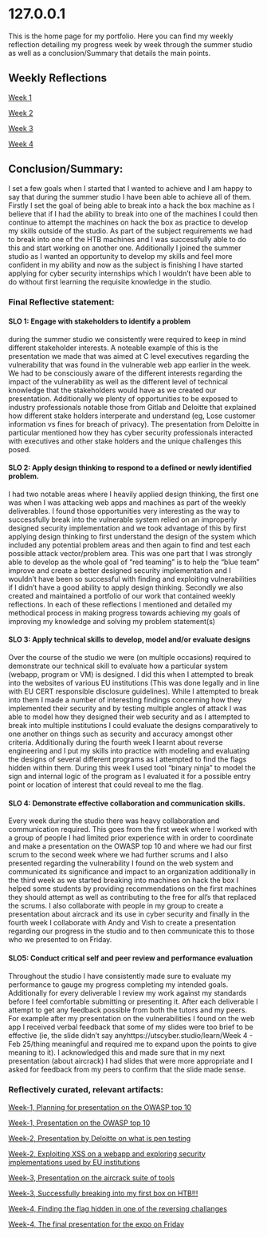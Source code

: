 # 127.0.0.1

This is the home page for my portfolio. Here you can find my weekly reflection detailing my progress week by week through the summer studio as well as a conclusion/Summary that details the main points.

## Weekly Reflections

[Week 1](./Week-1.md)

[Week 2](./Week-2.md)

[Week 3](./Week-3.md)

[Week 4](./week-4.md)

## Conclusion/Summary:
I set a few goals when I started that I wanted to achieve and I am happy to say that during the summer studio I have been able to achieve all of them. Firstly I set the goal of being able to break into a hack the box machine as I believe that if I had the ability to break into one of the machines I could then continue to attempt the machines on hack the box as practice to develop my skills outside of the studio. As part of the subject requirements we had to break into one of the HTB machines and I was successfully able to do this and start working on another one. Additionally I joined the summer studio as I wanted an opportunity to develop my skills and feel more confident in my ability and now as the subject is finishing I have started applying for cyber security internships which I wouldn’t have been able to do without first learning the requisite knowledge in the studio. 

### Final Reflective statement:

#### SLO 1: Engage with stakeholders to identify a problem
during the summer studio we consistently were required to keep in mind different stakeholder interests. A noteable example of this is the presentation we made that was aimed at C level executives regarding the vulnerability that was found in the vulnerable web app earlier in the week. We had to be consciously aware of the different interests regarding the impact of the vulnerability as well as the different level of technical knowledge that the stakeholders would have as we created our presentation. Additionally we plenty of opportunities to be exposed to industry professionals notable those from Gitlab and Deloitte that explained how different stake holders interperate and understand (eg, Lose customer information vs fines for breach of privacy). The presentation from Deloitte in particular mentioned how they has cyber security professionals interacted with executives and other stake holders and the unique challenges this posed. 

#### SLO 2: Apply design thinking to respond to a defined or newly identified problem.
I had two notable areas where I heavily applied design thinking, the first one was when I was attacking web apps and machines as part of the weekly deliverables. I found those opportunities very interesting as the way to successfully break into the vulnerable system relied on an improperly designed security implementation and we took advantage of this by first applying design thinking to first understand the design of the system which included any potential problem areas and then again to find and test each possible attack vector/problem area. This was one part that I was strongly able to develop as the whole goal of “red teaming” is to help the “blue team” improve and create a better designed security implementation and I wouldn’t have been so successful with finding and exploiting vulnerabilities if I didn’t have a good ability to apply design thinking. Secondly we also created and maintained a portfolio of our work that contained weekly reflections. In each of these reflections I mentioned and detailed my methodical process in making progress towards achieving my goals of improving my knowledge and solving my problem statement(s)

#### SLO 3: Apply technical skills to develop, model and/or evaluate designs 
Over the course of the studio we were (on multiple occasions) required to demonstrate our technical skill to evaluate how a particular system (webapp, program or VM) is designed. I did this when I attempted to break into the websites of various EU institutions (This was done legally and in line with EU CERT responsible disclosure guidelines). While I attempted to break into them I made a number of interesting findings concerning how they implemented their security and by testing multiple angles of attack I was able to model how they designed their web security and as I attempted to break into multiple institutions I could evaluate the designs comparatively to one another on things such as security and accuracy amongst other criteria. Additionally during the fourth week I learnt about reverse engineering and I put my skills into practice with modeling and evaluating the designs of several different programs as I attempted to find the flags hidden within them. During this week I used tool  “binary ninja” to model the sign and internal logic of the program as I evaluated it for a possible entry point or location of interest that could reveal to me the flag.

#### SLO 4: Demonstrate effective collaboration and communication skills.
Every week during the studio there was heavy collaboration and communication required. This goes from the first week where I worked with a group of people I had limited prior experience with in order to coordinate and make a presentation on the OWASP top 10 and where we had our first scrum to the second week where we had further scrums and I also presented regarding the vulnerability I found on the web system and communicated its significance and impact to an organization additionally in the third week as we started breaking into machines on hack the box I helped some students by providing recommendations on the first machines they should attempt as well as contributing to the free for all’s that replaced the scrums. I also collaborate with people in my group to create a presentation about aircrack and its use in cyber security and finally in the fourth week I collaborate with Andy and Vish to create a presentation regarding our progress in the studio and to then communicate this to those who we presented to on Friday. 

#### SLO5: Conduct critical self and peer review and performance evaluation
Throughout the studio I have consistently made sure to evaluate my performance to gauge my progress completing my intended goals. Additionally for every deliverable I review my work against my standards before I feel comfortable submitting or presenting it. After each deliverable I attempt to get any feedback possible from both the tutors and my peers. For example after my presentation on the vulnerabilities I found on the web app I received verbal feedback that some of my slides were too brief to be effective (ie, the slide didn’t say anyhttps://utscyber.studio/learn/Week 4 - Feb 25/thing meaningful and required me to expand upon the points to give meaning to it). I acknowledged this and made sure that in my next presentation (about aircrack) I had slides that were more appropriate and I asked for feedback from my peers to confirm that the slide made sense. 

### Reflectively curated, relevant artifacts:

[Week-1, Planning for presentation on the OWASP top 10](./Con-Planning.PNG)

[Week-1, Presentation on the OWASP top 10](./Presentation-Slides.PNG)

[Week-2, Presentation by Deloitte on what is pen testing](./Con-Stake-1.jpg)

[Week-2, Exploiting XSS on a webapp and exploring security implementations used by EU institutions](./week-2-XSS.md)

[Week-3, Presentation on the aircrack suite of tools](./w32.png)

[Week-3, Successfully breaking into my first box on HTB!!!](./con-HTBsolve.PNG)

[Week-4, Finding the flag hidden in one of the reversing challanges](./NAME)

[Week-4, The final presentation for the expo on Friday](./W4-Friday.PNG)
